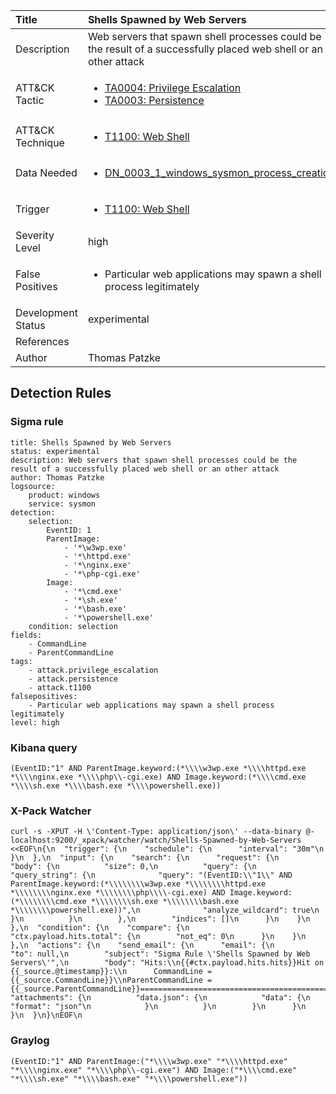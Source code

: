 | Title                | Shells Spawned by Web Servers                                                                                                                                                 |
|:---------------------|:------------------------------------------------------------------------------------------------------------------------------------------------------------|
| Description          | Web servers that spawn shell processes could be the result of a successfully placed web shell or an other attack                                                                                                                                           |
| ATT&amp;CK Tactic    | <ul><li>[TA0004: Privilege Escalation](https://attack.mitre.org/tactics/TA0004)</li><li>[TA0003: Persistence](https://attack.mitre.org/tactics/TA0003)</li></ul>  |
| ATT&amp;CK Technique | <ul><li>[T1100: Web Shell](https://attack.mitre.org/techniques/T1100)</li></ul>                             |
| Data Needed          | <ul><li>[DN_0003_1_windows_sysmon_process_creation](../Data_Needed/DN_0003_1_windows_sysmon_process_creation.md)</li></ul>                                                         |
| Trigger              | <ul><li>[T1100: Web Shell](../Triggers/T1100.md)</li></ul>  |
| Severity Level       | high                                                                                                                                                 |
| False Positives      | <ul><li>Particular web applications may spawn a shell process legitimately</li></ul>                                                                  |
| Development Status   | experimental                                                                                                                                                |
| References           | <ul></ul>                                                          |
| Author               | Thomas Patzke                                                                                                                                                |


## Detection Rules

### Sigma rule

```
title: Shells Spawned by Web Servers
status: experimental
description: Web servers that spawn shell processes could be the result of a successfully placed web shell or an other attack
author: Thomas Patzke
logsource:
    product: windows
    service: sysmon
detection:
    selection:
        EventID: 1
        ParentImage:
            - '*\w3wp.exe'
            - '*\httpd.exe'
            - '*\nginx.exe'
            - '*\php-cgi.exe'
        Image:
            - '*\cmd.exe'
            - '*\sh.exe'
            - '*\bash.exe'
            - '*\powershell.exe'
    condition: selection
fields:
    - CommandLine
    - ParentCommandLine
tags:
    - attack.privilege_escalation
    - attack.persistence
    - attack.t1100
falsepositives:
    - Particular web applications may spawn a shell process legitimately
level: high

```





### Kibana query

```
(EventID:"1" AND ParentImage.keyword:(*\\\\w3wp.exe *\\\\httpd.exe *\\\\nginx.exe *\\\\php\\-cgi.exe) AND Image.keyword:(*\\\\cmd.exe *\\\\sh.exe *\\\\bash.exe *\\\\powershell.exe))
```





### X-Pack Watcher

```
curl -s -XPUT -H \'Content-Type: application/json\' --data-binary @- localhost:9200/_xpack/watcher/watch/Shells-Spawned-by-Web-Servers <<EOF\n{\n  "trigger": {\n    "schedule": {\n      "interval": "30m"\n    }\n  },\n  "input": {\n    "search": {\n      "request": {\n        "body": {\n          "size": 0,\n          "query": {\n            "query_string": {\n              "query": "(EventID:\\"1\\" AND ParentImage.keyword:(*\\\\\\\\w3wp.exe *\\\\\\\\httpd.exe *\\\\\\\\nginx.exe *\\\\\\\\php\\\\-cgi.exe) AND Image.keyword:(*\\\\\\\\cmd.exe *\\\\\\\\sh.exe *\\\\\\\\bash.exe *\\\\\\\\powershell.exe))",\n              "analyze_wildcard": true\n            }\n          }\n        },\n        "indices": []\n      }\n    }\n  },\n  "condition": {\n    "compare": {\n      "ctx.payload.hits.total": {\n        "not_eq": 0\n      }\n    }\n  },\n  "actions": {\n    "send_email": {\n      "email": {\n        "to": null,\n        "subject": "Sigma Rule \'Shells Spawned by Web Servers\'",\n        "body": "Hits:\\n{{#ctx.payload.hits.hits}}Hit on {{_source.@timestamp}}:\\n      CommandLine = {{_source.CommandLine}}\\nParentCommandLine = {{_source.ParentCommandLine}}================================================================================\\n{{/ctx.payload.hits.hits}}",\n        "attachments": {\n          "data.json": {\n            "data": {\n              "format": "json"\n            }\n          }\n        }\n      }\n    }\n  }\n}\nEOF\n
```





### Graylog

```
(EventID:"1" AND ParentImage:("*\\\\w3wp.exe" "*\\\\httpd.exe" "*\\\\nginx.exe" "*\\\\php\\-cgi.exe") AND Image:("*\\\\cmd.exe" "*\\\\sh.exe" "*\\\\bash.exe" "*\\\\powershell.exe"))
```

